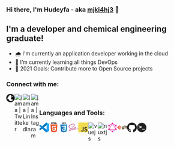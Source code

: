 ### Hi there, I'm Hudeyfa - aka [mjki4hj3][website] 👋

## I'm a developer and chemical engineering graduate!

- 🌧️ I'm currently an application developer working in the cloud
- 🌱 I’m currently learning all things DevOps
- 🥅 2021 Goals: Contribute more to Open Source projects

### Connect with me:

[<img align="left" alt="hudeyfajama.com" width="22px" src="https://raw.githubusercontent.com/iconic/open-iconic/master/svg/globe.svg" />][website]
[<img align="left" alt="jama | Twitter" width="22px" src="https://cdn.jsdelivr.net/npm/simple-icons@v3/icons/twitter.svg" />][twitter]
[<img align="left" alt="jama | LinkedIn" width="22px" src="https://cdn.jsdelivr.net/npm/simple-icons@v3/icons/linkedin.svg" />][linkedin]
[<img align="left" alt="jama | Instagram" width="22px" src="https://cdn.jsdelivr.net/npm/simple-icons@v3/icons/instagram.svg" />][instagram]

<br />

### Languages and Tools:

<img align="left" alt="visual studio code" width="26px" src="https://raw.githubusercontent.com/github/explore/80688e429a7d4ef2fca1e82350fe8e3517d3494d/topics/visual-studio-code/visual-studio-code.png" />
<img align="left" alt="html5" width="26px" src="https://raw.githubusercontent.com/github/explore/80688e429a7d4ef2fca1e82350fe8e3517d3494d/topics/html/html.png" />
<img align="left" alt="css3" width="26px" src="https://raw.githubusercontent.com/github/explore/80688e429a7d4ef2fca1e82350fe8e3517d3494d/topics/css/css.png" />
<img align="left" alt="sass" width="26px" src="https://raw.githubusercontent.com/github/explore/80688e429a7d4ef2fca1e82350fe8e3517d3494d/topics/sass/sass.png" />
<img align="left" alt="javascript" width="26px" src="https://raw.githubusercontent.com/github/explore/80688e429a7d4ef2fca1e82350fe8e3517d3494d/topics/javascript/javascript.png" />
<img align="left" alt="vuejs" width="26px" src="https://cdn.jsdelivr.net/gh/devicons/devicon/icons/vuejs/vuejs-original-wordmark.svg" />
<img align="left" alt="nuxtjs" width="26px" src="https://cdn.jsdelivr.net/gh/devicons/devicon/icons/nuxtjs/nuxtjs-original.svg" />
<img align="left" alt="graphql" width="26px" src="https://raw.githubusercontent.com/github/explore/80688e429a7d4ef2fca1e82350fe8e3517d3494d/topics/graphql/graphql.png" />
<img align="left" alt="git" width="26px" src="https://raw.githubusercontent.com/github/explore/80688e429a7d4ef2fca1e82350fe8e3517d3494d/topics/git/git.png" />
<img align="left" alt="github" width="26px" src="https://raw.githubusercontent.com/github/explore/78df643247d429f6cc873026c0622819ad797942/topics/github/github.png" />
<img align="left" alt="terminal" width="26px" src="https://raw.githubusercontent.com/github/explore/80688e429a7d4ef2fca1e82350fe8e3517d3494d/topics/terminal/terminal.png" />
<br /> <br />

[website]: www.hudeyfajama.com
[instagram]: www.instagram.com/hudeyfajama
[twitter]: https://twitter.com/hudeyfajama
[linkedin]: https://www.linkedin.com/in/hudeyfa-jama-aa2636130/
